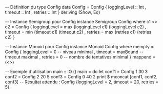 -- Définition du type Config
data Config = Config
    { loggingLevel :: Int
    , timeout      :: Int
    , retries      :: Int
    } deriving (Show, Eq)

-- Instance Semigroup pour Config
instance Semigroup Config where
    c1 <> c2 = Config
        { loggingLevel = max (loggingLevel c1) (loggingLevel c2)
        , timeout      = min (timeout c1)      (timeout c2)
        , retries      = max (retries c1)      (retries c2)
        }

-- Instance Monoid pour Config
instance Monoid Config where
    mempty = Config
        { loggingLevel = 0        -- niveau minimal
        , timeout      = maxBound -- timeout maximal
        , retries      = 0        -- nombre de tentatives minimal
        }
    mappend = (<>)

-- Exemple d'utilisation
main :: IO ()
main = do
    let conf1 = Config 1 30 3
        conf2 = Config 2 20 5
        conf3 = Config 0 40 2
    print $ mconcat [conf1, conf2, conf3]
    -- Résultat attendu : Config {loggingLevel = 2, timeout = 20, retries = 5}

